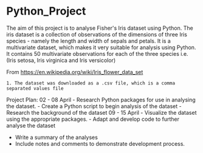 # Python_Project
The aim of this project is to analyse Fisher's Iris dataset using Python. The iris dataset is a collection of observations of the dimensions of three Iris species - namely the length and width of sepals and petals.  It is a multivariate dataset, which makes it very suitable for analysis using Python. It contains 50 multivariate observations for each of the three species i.e. 
(Iris setosa, Iris virginica and Iris versicolor)

From <https://en.wikipedia.org/wiki/Iris_flower_data_set> 

	1. The dataset was downloaded as a .csv file, which is a comma separated values file

Project Plan:
02 - 08 April
	- Research Python packages for use in analysing the dataset.
     -     Create a Python script to begin analysis of the dataset
     -     Research the background of the dataset
09 - 15 April
    - Visualize the dataset using the appropriate packages.
    -  Adapt and develop code to further analyse the dataset
   -  Write a summary of the analyses
   - Include notes and comments to demonstrate development process.

